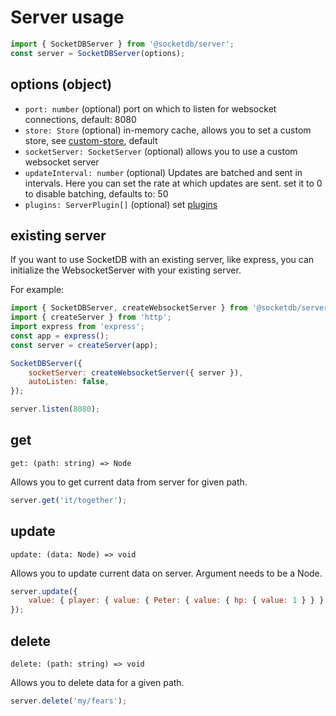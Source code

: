 # Server usage

```js
import { SocketDBServer } from '@socketdb/server';
const server = SocketDBServer(options);
```

## options (object)

- `port: number` (optional) port on which to listen for websocket connections, default: 8080
- `store: Store` (optional)
  in-memory cache, allows you to set a custom store, see [custom-store](custom-store), default
- `socketServer: SocketServer` (optional)
  allows you to use a custom websocket server
- `updateInterval: number` (optional)
  Updates are batched and sent in intervals. Here you can set the rate at which updates are sent.
  set it to 0 to disable batching, defaults to: 50
- `plugins: ServerPlugin[]` (optional)
  set [plugins](plugins)

## existing server

If you want to use SocketDB with an existing server, like express, you can initialize the WebsocketServer with your existing server.

For example:

```js
import { SocketDBServer, createWebsocketServer } from '@socketdb/server';
import { createServer } from 'http';
import express from 'express';
const app = express();
const server = createServer(app);

SocketDBServer({
	socketServer: createWebsocketServer({ server }),
	autoListen: false,
});

server.listen(8080);
```

## get

`get: (path: string) => Node`

Allows you to get current data from server for given path.

```js
server.get('it/together');
```

## update

`update: (data: Node) => void`

Allows you to update current data on server. Argument needs to be a Node.

```js
server.update({
	value: { player: { value: { Peter: { value: { hp: { value: 1 } } } } } },
});
```

## delete

`delete: (path: string) => void`

Allows you to delete data for a given path.

```js
server.delete('my/fears');
```
